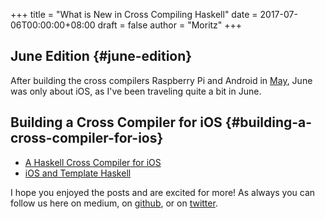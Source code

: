 +++
title = "What is New in Cross Compiling Haskell"
date = 2017-07-06T00:00:00+08:00
draft = false
author = "Moritz"
+++

## June Edition {#june-edition}

After building the cross compilers Raspberry Pi and Android in
[May](https://medium.com/@zw3rk/what-is-new-in-cross-compiling-haskell-1249881317d5),
June was only about iOS, as I've been traveling quite a bit in June.


## Building a Cross Compiler for iOS {#building-a-cross-compiler-for-ios}

-   [A
    Haskell Cross Compiler for iOS](https://medium.com/@zw3rk/a-haskell-cross-compiler-for-ios-7cc009abe208)
-   [iOS
    and Template Haskell](https://medium.com/@zw3rk/ios-and-template-haskell-6305c105b354)

I hope you enjoyed the posts and are excited for more! As always you can
follow us here on medium, on [github](https://github.com/zw3rk), or on
[twitter](http://twitter.com/zw3rktech).